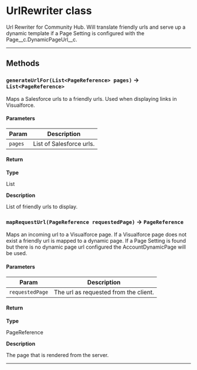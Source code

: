 # UrlRewriter class

Url Rewriter for Community Hub. Will translate friendly urls and serve up a dynamic template if a Page Setting is configured with the Page__c.DynamicPageUrl__c.

---
## Methods
### `generateUrlFor(List<PageReference> pages)` → `List<PageReference>`

Maps a Salesforce urls to a friendly urls. Used when displaying links in Visualforce.

#### Parameters
|Param|Description|
|-----|-----------|
|`pages` |  List of Salesforce urls. |

#### Return

**Type**

List<PageReference>

**Description**

List of friendly urls to display.

### `mapRequestUrl(PageReference requestedPage)` → `PageReference`

Maps an incoming url to a Visualforce page. If a Visualforce page does not exist a friendly url is mapped to a dynamic page. If a Page Setting is found but there is no dynamic page url configured the AccountDynamicPage will be used.

#### Parameters
|Param|Description|
|-----|-----------|
|`requestedPage` |  The url as requested from the client. |

#### Return

**Type**

PageReference

**Description**

The page that is rendered from the server.

---
